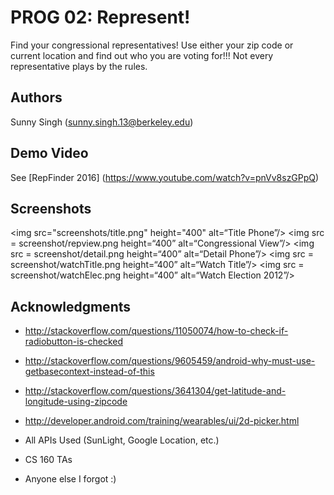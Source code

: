 # PROG 02: Represent!


Find your congressional representatives! Use either your zip code or current location and find out who you are voting for!!! Not every representative plays by the rules. 

## Authors

Sunny Singh ([sunny.singh.13@berkeley.edu](mailto:sunny.singh.13@berkeley.edu))

## Demo Video

See [RepFinder 2016] (https://www.youtube.com/watch?v=pnVv8szGPpQ)

## Screenshots

<img src="screenshots/title.png" height="400" alt=“Title Phone”/>
<img src = screenshot/repview.png height=“400” alt=“Congressional View”/>
<img src = screenshot/detail.png height=“400” alt=“Detail Phone”/>
<img src = screenshot/watchTitle.png height=“400” alt=“Watch Title”/>
<img src = screenshot/watchElec.png height=“400” alt=“Watch Election 2012”/>

## Acknowledgments

* http://stackoverflow.com/questions/11050074/how-to-check-if-radiobutton-is-checked

* http://stackoverflow.com/questions/9605459/android-why-must-use-getbasecontext-instead-of-this

* http://stackoverflow.com/questions/3641304/get-latitude-and-longitude-using-zipcode

* http://developer.android.com/training/wearables/ui/2d-picker.html

* All APIs Used (SunLight, Google Location, etc.)

* CS 160 TAs

* Anyone else I forgot :)


